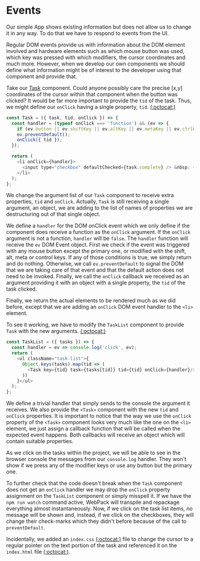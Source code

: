 # Events

Our simple App shows existing information but does not allow us to change it in any way.  To do that we have to respond to events from the UI.

Regular DOM events provide us with information about the DOM element involved and hardware elements such as which mouse button was used, which key was pressed with which modifiers, the cursor coordinates and much more.  However, when we develop our own components we should define what information might be of interest to the developer using that component and provide that.  

Take our [Task](https://github.com/Satyam/HowToDoATodoApp/blob/chapter-12-2/client/project.js#L4-L8) component.  Could anyone possibly care the precise [x,y] coordinates of the cursor within that component when the button was clicked?  It would be far more important to provide the `tid` of the task.  Thus, we might define our `onClick` having a single property, `tid`. [(:octocat:)](https://github.com/Satyam/HowToDoATodoApp/blob/chapter-13-1/client/project.js#L4-L16)

```js
const Task = ({ task, tid, onClick }) => {
  const handler = (typeof onClick === 'function') && (ev => {
    if (ev.button || ev.shiftKey || ev.altKey || ev.metaKey || ev.ctrlKey) return;
    ev.preventDefault();
    onClick({ tid });
  });

  return (
    <li onClick={handler}>
      <input type="checkbox" defaultChecked={task.complete} /> &nbsp; {task.descr}
    </li>
  );
};
```

We change the argument list of our `Task` component to receive extra properties, `tid` and `onClick`.  Actually, `Task` is still receiving a single argument, an object, we are adding to the list of names of properties we are destructuring out of that single object.

We define a `handler` for the DOM onClick event which we only define if the component does receive a function as the `onClick` argument.  If the `onClick` argument is not a function, `handler` will be `false`.  The `handler` function will receive the `ev` DOM Event object. First we check if the event was triggered with any mouse button except the primary one, or modified with the shift, alt, meta or control keys.  If any of those conditions is true, we simply return and do nothing.  Otherwise, we call `ev.preventDefault` to signal the DOM that we are taking care of that event and that the default action does not need to be invoked.  Finally, we call the `onClick` callback we received as an argument providing it with an object with a single property, the `tid` of the task clicked.

Finally, we return the actual elements to be rendered much as we did before, except that we are adding an `onClick` DOM event handler to the `<li>` element.

To see it working, we have to modify the `TaskList` component to provide `Task` with the new arguments. [(:octocat:)](https://github.com/Satyam/HowToDoATodoApp/blob/chapter-13-1/client/project.js#L27-L36)

```js
const TaskList = ({ tasks }) => {
  const handler = ev => console.log('click', ev);
  return (
    <ul className="task-list">{
      Object.keys(tasks).map(tid => (
        <Task key={tid} task={tasks[tid]} tid={tid} onClick={handler}/>
      ))
    }</ul>
  );
};
```

We define a trivial handler that simply sends to the console the argument it receives.  We also provide the `<Task>` component with the new `tid` and `onClick` properties.  It is important to notice that the way we use the `onClick` property of the `<Task>` component looks very much like the one on the  `<li>` element, we just assign a callback function that will be called when the expected event happens. Both callbacks will receive an object which will contain suitable properties.

As we click on the tasks within the project, we will be able to see in the browser console the messages from our `console.log` handler.  They won't show if we press any of the modifier keys or use any button but the primary one.

To further check that the code doesn't break when the `Task` component does not get an `onClick` handler we may drop the `onClick` property assignment on the `TaskList` component or simply misspell it.  If we have the `npm run watch` command active, WebPack will transpile and repackage everything almost instantaneously.  Now, if we click on the task list items, no message will be shown and, instead, if we click on the checkboxes, they will change their check-marks which they didn't before because of the call to `preventDefault`.

Incidentally, we added an `index.css` [(:octocat:)](https://github.com/Satyam/HowToDoATodoApp/blob/chapter-13-1/public/index.css) file to change the cursor to a regular pointer on the text portion of the task and referenced it on the `index.html` file [(:octocat:)](https://github.com/Satyam/HowToDoATodoApp/blob/chapter-13-1/public/index.html#L6).
